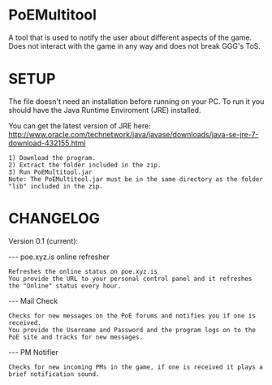 PoEMultitool
===============

A tool that is used to notify the user about different aspects of the game.
Does not interact with the game in any way and does not break GGG's ToS.

SETUP
===============

The file doesn't need an installation before running on your PC.
To run it you should have the Java Runtime Enviroment (JRE) installed.

You can get the latest version of JRE here: http://www.oracle.com/technetwork/java/javase/downloads/java-se-jre-7-download-432155.html

    1) Download the program.
    2) Extract the folder included in the zip.
    3) Run PoEMultitool.jar
    Note: The PoEMultitool.jar must be in the same directory as the folder "lib" included in the zip.

CHANGELOG
==============

Version 0.1 (current):

--- poe.xyz.is online refresher
    
    Refreshes the online status on poe.xyz.is 
    You provide the URL to your personal control panel and it refreshes the "Online" status every hour.

--- Mail Check

    Checks for new messages on the PoE forums and notifies you if one is received.
    You provide the Username and Password and the program logs on to the PoE site and tracks for new messages.
    
--- PM Notifier

    Checks for new incoming PMs in the game, if one is received it plays a brief notification sound.

